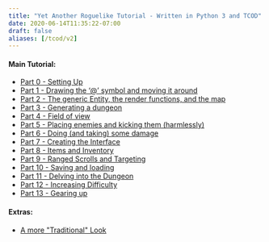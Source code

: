 ```yaml
---
title: "Yet Another Roguelike Tutorial - Written in Python 3 and TCOD"
date: 2020-06-14T11:35:22-07:00
draft: false
aliases: [/tcod/v2]
---
```


#### Main Tutorial:

-   [Part 0 - Setting Up](/tutorials/tcod/v2/part-0)
-   [Part 1 - Drawing the ‘@’ symbol and moving it
    around](/tutorials/tcod/v2/part-1)
-   [Part 2 - The generic Entity, the render functions, and the map](/tutorials/tcod/v2/part-2)
-   [Part 3 - Generating a dungeon](/tutorials/tcod/v2/part-3)
-   [Part 4 - Field of view](/tutorials/tcod/v2/part-4)
-   [Part 5 - Placing enemies and kicking them (harmlessly)](/tutorials/tcod/v2/part-5)
-   [Part 6 - Doing (and taking) some damage](/tutorials/tcod/v2/part-6)
-   [Part 7 - Creating the Interface](/tutorials/tcod/v2/part-7)
-   [Part 8 - Items and Inventory](/tutorials/tcod/v2/part-8)
-   [Part 9 - Ranged Scrolls and Targeting](/tutorials/tcod/v2/part-9)
-   [Part 10 - Saving and loading](/tutorials/tcod/v2/part-10)
-   [Part 11 - Delving into the Dungeon](/tutorials/tcod/v2/part-11)
-   [Part 12 - Increasing Difficulty](/tutorials/tcod/v2/part-12)
-   [Part 13 - Gearing up](/tutorials/tcod/v2/part-13)

#### Extras:

-   [A more "Traditional" Look](/tutorials/tcod/v2/extras/traditional-look)
